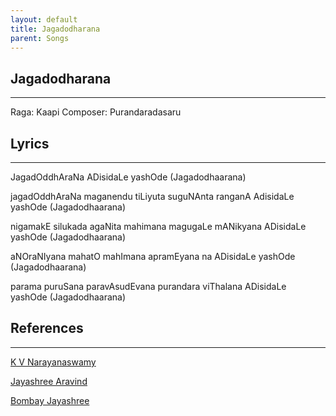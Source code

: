 ```yaml
---
layout: default
title: Jagadodharana
parent: Songs
---
```


## Jagadodharana
---
Raga: Kaapi
Composer: Purandaradasaru

## Lyrics
---
JagadOddhAraNa ADisidaLe yashOde
(Jagadodhaarana)

jagadOddhAraNa maganendu tiLiyuta
suguNAnta ranganA AdisidaLe yashOde
(Jagadodhaarana)

nigamakE silukada agaNita mahimana
magugaLe mANikyana ADisidaLe yashOde
(Jagadodhaarana)

aNOraNIyana mahatO mahImana
apramEyana na ADisidaLe yashOde
(Jagadodhaarana)

parama puruSana paravAsudEvana
purandara viThalana ADisidaLe yashOde
(Jagadodhaarana)

## References
---
[K V Narayanaswamy](https://open.spotify.com/track/0V2TU5Yknapppxkjk5LAp5?si=lslEILdnSnOth9k_lY8SMw)

[Jayashree Aravind](https://open.spotify.com/track/1j5H77ZrKcQm2hqBkplUcf?si=GYRcK-LVSKOtFFyuTKAOyA)

[Bombay Jayashree](https://open.spotify.com/track/3lsFO1m7QK0Y5DvZRpBD7z?si=Htf0eeZYTsWoi0yt2H7nJQ)
